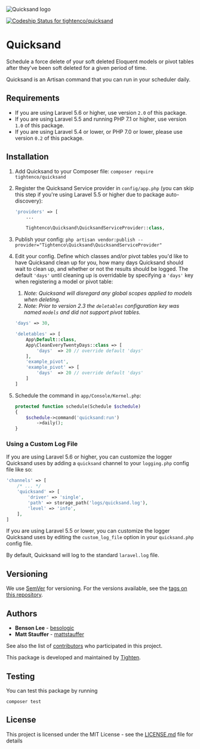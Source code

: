 ![Quicksand logo](https://raw.githubusercontent.com/tighten/quicksand/master/quicksand-banner.png)

[ ![Codeship Status for tightenco/quicksand](https://app.codeship.com/projects/a9e67790-46e9-0134-a8cb-3a2b7d7aa9d2/status?branch=master)](https://app.codeship.com/projects/169050)

# Quicksand

Schedule a force delete of your soft deleted Eloquent models or pivot tables after they've been soft deleted for a given period of time.

Quicksand is an Artisan command that you can run in your scheduler daily.

## Requirements

- If you are using Laravel 5.6 or higher, use version `2.0` of this package.
- If you are using Laravel 5.5 and running PHP 7.1 or higher, use version `1.0` of this package.
- If you are using Laravel 5.4 or lower, or PHP 7.0 or lower, please use version `0.2` of this package.

## Installation

1. Add Quicksand to your Composer file: `composer require tightenco/quicksand`
2. Register the Quicksand Service provider in `config/app.php` (you can skip this step if you're using Laravel 5.5 or higher due to package auto-discovery):
    
    ```php
    'providers' => [
        ...

        Tightenco\Quicksand\QuicksandServiceProvider::class,
    ```
3. Publish your config: `php artisan vendor:publish --provider="Tightenco\Quicksand\QuicksandServiceProvider"`
4. Edit your config. Define which classes and/or pivot tables you'd like to have Quicksand clean up for you, how many days Quicksand should wait to clean up, and whether or not the results should be logged. The default `'days'` until cleaning up is overridable by specifying a `'days'` key when registering a model or pivot table:

    1. _Note: Quicksand will disregard any global scopes applied to models when deleting._
    2. _Note: Prior to version 2.3 the `deletables` configuration key was named `models` and did not support pivot tables._

    ```php
    'days' => 30,

    'deletables' => [
        App\Default::class,
        App\CleanEveryTwentyDays::class => [
            'days'  => 20 // override default 'days'
        ],
        'example_pivot',
        'example_pivot' => [
            'days'  => 20 // override default 'days'
        ]
    ]
    ```

5. Schedule the command in `app/Console/Kernel.php`:

    ```php
    protected function schedule(Schedule $schedule)
    {
        $schedule->command('quicksand:run')
            ->daily();
    }
    ```
### Using a Custom Log File

If you are using Laravel 5.6 or higher, you can customize the logger Quicksand uses by adding a `quicksand` channel to your `logging.php` config file like so:

```php
'channels' => [
    /* ... */
    'quicksand' => [
        'driver' => 'single',
        'path' => storage_path('logs/quicksand.log'),
        'level' => 'info',
    ],
]
```

If you are using Laravel 5.5 or lower, you can customize the logger Quicksand uses by editing the `custom_log_file` option in your `quicksand.php` config file.

By default, Quicksand will log to the standard `laravel.log` file.

## Versioning

We use [SemVer](http://semver.org/) for versioning. For the versions available, see the [tags on this repository](https://github.com/tighten/quicksand/tags). 

## Authors

* **Benson Lee** - [besologic](https://github.com/besologic)
* **Matt Stauffer** - [mattstauffer](https://github.com/mattstauffer)

See also the list of [contributors](https://github.com/tighten/quicksand/graphs/contributors) who participated in this project.

This package is developed and maintained by [Tighten](https://tighten.co).

## Testing
You can test this package by running
```
composer test
```

## License

This project is licensed under the MIT License - see the [LICENSE.md](LICENSE) file for details
